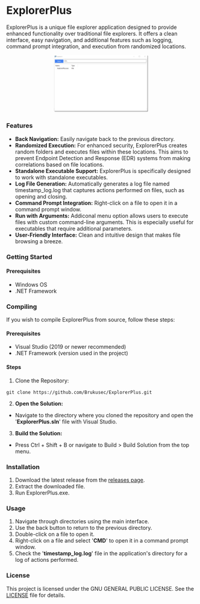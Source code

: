 # ExplorerPlus

ExplorerPlus is a unique file explorer application designed to provide enhanced functionality over traditional file explorers. It offers a clean interface, easy navigation, and additional features such as logging, command prompt integration, and execution from randomized locations.

<p align="center">
<img src="https://github.com/Brukusec/ExplorerPlus/blob/master/Explorer.jpg" width="50%" height="50%">
</p>

### Features
- **Back Navigation:** Easily navigate back to the previous directory.
- **Randomized Execution:** For enhanced security, ExplorerPlus creates random folders and executes files within these locations. This aims to prevent Endpoint Detection and Response (EDR) systems from making correlations based on file locations.
- **Standalone Executable Support:** ExplorerPlus is specifically designed to work with standalone executables.
- **Log File Generation:** Automatically generates a log file named timestamp_log.log that captures actions performed on files, such as opening and closing.
- **Command Prompt Integration:** Right-click on a file to open it in a command prompt window.
- **Run with Arguments:** Addiconal menu option allows users to execute files with custom command-line arguments. This is especially useful for executables that require additional parameters.
- **User-Friendly Interface:** Clean and intuitive design that makes file browsing a breeze.

### Getting Started

#### Prerequisites
- Windows OS
- .NET Framework


### Compiling
If you wish to compile ExplorerPlus from source, follow these steps:

#### Prerequisites
- Visual Studio (2019 or newer recommended)
- .NET Framework (version used in the project)

#### Steps
1. Clone the Repository:
```
git clone https://github.com/Brukusec/ExplorerPlus.git
```
2. **Open the Solution:**
*  Navigate to the directory where you cloned the repository and open the '**ExplorerPlus.sln**' file with Visual Studio.
3. **Build the Solution:**
*  Press Ctrl + Shift + B or navigate to Build > Build Solution from the top menu.


### Installation
1. Download the latest release from the [releases page](https://github.com/Brukusec/ExplorerPlus/releases/tag/v1.0.0). <!-- Replace '#' with the actual link to your releases page if you have one. -->
1. Extract the downloaded file.
1. Run ExplorerPlus.exe.

### Usage
1. Navigate through directories using the main interface.
1. Use the back button to return to the previous directory.
1. Double-click on a file to open it.
1. Right-click on a file and select '**CMD**' to open it in a command prompt window.
1. Check the '**timestamp_log.log**' file in the application's directory for a log of actions performed.

### License

This project is licensed under the GNU GENERAL PUBLIC LICENSE. See the [LICENSE](https://github.com/Brukusec/ExplorerPlus/blob/master/LICENSE.txt) file for details.
